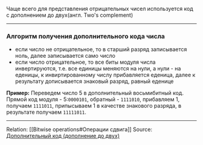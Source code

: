 Чаще всего для представления отрицательных чисел используется код с дополнением до двух(англ. Two's complement)

---
### Алгоритм получения дополнительного кода числа
- если число не отрицательное, то в старший разряд записывается ноль, далее записывается само число
- если число отрицательное, то все биты модуля числа инвертируются, т.е. все единицы меняются на нули, а нули - на еденицы, к инвиртированному числу прибавляется еденица, далее к результату дописывается знаковый разряд, равный еденице

**Пример:**
Переведем число 5 в дополнительный восьмибитный код. Прямой код модуля - 5:`0000101`, обратный - `1111010`, прибавляем 1, получаем `1111011`, припысываем 1 в качестве знакового разряда, в результате получаем `11111011`.

---
Relation: [[Bitwise operations#Операции сдвига]]
Source: [Дополнительный код (дополнение до двух)](!https://neerc.ifmo.ru/wiki/index.php?title=%D0%9F%D1%80%D0%B5%D0%B4%D1%81%D1%82%D0%B0%D0%B2%D0%BB%D0%B5%D0%BD%D0%B8%D0%B5_%D1%86%D0%B5%D0%BB%D1%8B%D1%85_%D1%87%D0%B8%D1%81%D0%B5%D0%BB:_%D0%BF%D1%80%D1%8F%D0%BC%D0%BE%D0%B9_%D0%BA%D0%BE%D0%B4,_%D0%BA%D0%BE%D0%B4_%D1%81%D0%BE_%D1%81%D0%B4%D0%B2%D0%B8%D0%B3%D0%BE%D0%BC,_%D0%B4%D0%BE%D0%BF%D0%BE%D0%BB%D0%BD%D0%B8%D1%82%D0%B5%D0%BB%D1%8C%D0%BD%D1%8B%D0%B9_%D0%BA%D0%BE%D0%B4#.D0.94.D0.BE.D0.BF.D0.BE.D0.BB.D0.BD.D0.B8.D1.82.D0.B5.D0.BB.D1.8C.D0.BD.D1.8B.D0.B9_.D0.BA.D0.BE.D0.B4_.28.D0.B4.D0.BE.D0.BF.D0.BE.D0.BB.D0.BD.D0.B5.D0.BD.D0.B8.D0.B5_.D0.B4.D0.BE_.D0.B4.D0.B2.D1.83.D1.85.29)
